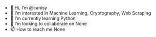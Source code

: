 - 👋 Hi, I’m @canisy
- 👀 I’m interested in Machine Learning, Cryptography, Web Scraping
- 🌱 I’m currently learning Python
- 💞️ I’m looking to collaborate on None
- 📫 How to reach me None

<!---
canisy/canisy is a ✨ special ✨ repository because its `README.md` (this file) appears on your GitHub profile.
You can click the Preview link to take a look at your changes.
--->
